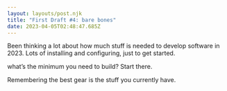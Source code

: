 ```yaml
---
layout: layouts/post.njk
title: "First Draft #4: bare bones"
date: 2023-04-05T02:48:47.685Z
---
```

Been thinking a lot about how much stuff is needed to develop software in 2023. Lots of installing and configuring, just to get started.

what’s the minimum you need to build? Start there.

Remembering the best gear is the stuff you currently have.